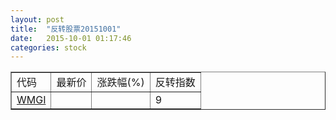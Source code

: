 ```yaml
---
layout: post
title:  "反转股票20151001"
date:   2015-10-01 01:17:46
categories: stock
---
```


<script type="text/javascript">
var stockList = []
stockList.push('gb_wmgi');
</script>

<table border="1">
 <tr>
 <td>代码</td>
  <td>最新价</td>
  <td>涨跌幅(%)</td>
 <td>反转指数</td>
</tr>
  <tr id="wmgi"><td><a href="http://stock.finance.sina.com.cn/usstock/quotes/WMGI.html" target="_blank">WMGI</a></td><td></td><td></td><td>9</td></tr>
</table>
